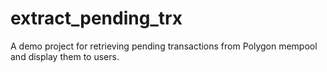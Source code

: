 # extract_pending_trx
A demo project for retrieving pending transactions from Polygon mempool and display them to users.
